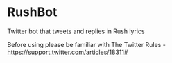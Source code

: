 # RushBot
Twitter bot that tweets and replies in Rush lyrics

Before using please be familiar with
The Twitter Rules - https://support.twitter.com/articles/18311#

